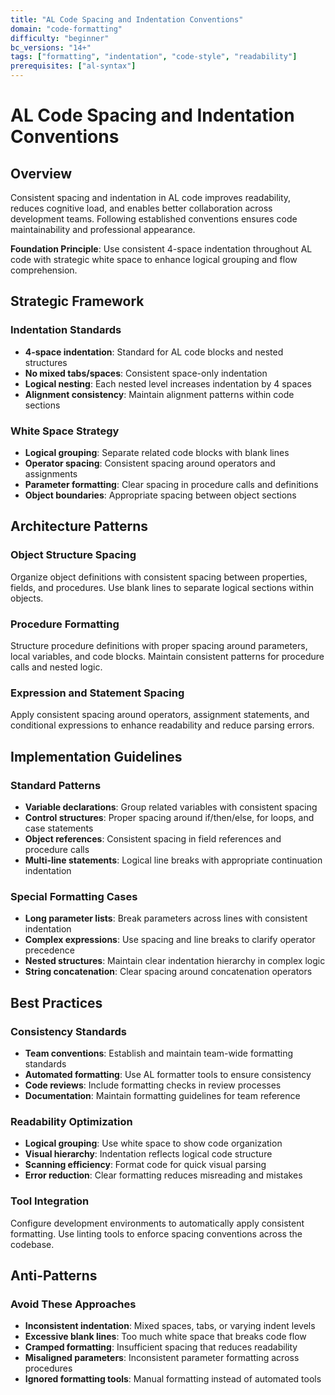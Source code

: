 ```yaml
---
title: "AL Code Spacing and Indentation Conventions"
domain: "code-formatting"
difficulty: "beginner"
bc_versions: "14+"
tags: ["formatting", "indentation", "code-style", "readability"]
prerequisites: ["al-syntax"]
---
```


# AL Code Spacing and Indentation Conventions

## Overview

Consistent spacing and indentation in AL code improves readability, reduces cognitive load, and enables better collaboration across development teams. Following established conventions ensures code maintainability and professional appearance.

**Foundation Principle**: Use consistent 4-space indentation throughout AL code with strategic white space to enhance logical grouping and flow comprehension.

## Strategic Framework

### Indentation Standards
- **4-space indentation**: Standard for AL code blocks and nested structures
- **No mixed tabs/spaces**: Consistent space-only indentation
- **Logical nesting**: Each nested level increases indentation by 4 spaces
- **Alignment consistency**: Maintain alignment patterns within code sections

### White Space Strategy
- **Logical grouping**: Separate related code blocks with blank lines
- **Operator spacing**: Consistent spacing around operators and assignments
- **Parameter formatting**: Clear spacing in procedure calls and definitions
- **Object boundaries**: Appropriate spacing between object sections

## Architecture Patterns

### Object Structure Spacing
Organize object definitions with consistent spacing between properties, fields, and procedures. Use blank lines to separate logical sections within objects.

### Procedure Formatting
Structure procedure definitions with proper spacing around parameters, local variables, and code blocks. Maintain consistent patterns for procedure calls and nested logic.

### Expression and Statement Spacing
Apply consistent spacing around operators, assignment statements, and conditional expressions to enhance readability and reduce parsing errors.

## Implementation Guidelines

### Standard Patterns
- **Variable declarations**: Group related variables with consistent spacing
- **Control structures**: Proper spacing around if/then/else, for loops, and case statements
- **Object references**: Consistent spacing in field references and procedure calls
- **Multi-line statements**: Logical line breaks with appropriate continuation indentation

### Special Formatting Cases
- **Long parameter lists**: Break parameters across lines with consistent indentation
- **Complex expressions**: Use spacing and line breaks to clarify operator precedence
- **Nested structures**: Maintain clear indentation hierarchy in complex logic
- **String concatenation**: Clear spacing around concatenation operators

## Best Practices

### Consistency Standards
- **Team conventions**: Establish and maintain team-wide formatting standards
- **Automated formatting**: Use AL formatter tools to ensure consistency
- **Code reviews**: Include formatting checks in review processes
- **Documentation**: Maintain formatting guidelines for team reference

### Readability Optimization
- **Logical grouping**: Use white space to show code organization
- **Visual hierarchy**: Indentation reflects logical code structure
- **Scanning efficiency**: Format code for quick visual parsing
- **Error reduction**: Clear formatting reduces misreading and mistakes

### Tool Integration
Configure development environments to automatically apply consistent formatting. Use linting tools to enforce spacing conventions across the codebase.

## Anti-Patterns

### Avoid These Approaches
- **Inconsistent indentation**: Mixed spaces, tabs, or varying indent levels
- **Excessive blank lines**: Too much white space that breaks code flow
- **Cramped formatting**: Insufficient spacing that reduces readability
- **Misaligned parameters**: Inconsistent parameter formatting across procedures
- **Ignored formatting tools**: Manual formatting instead of automated tools

